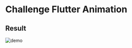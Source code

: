 # Challenge Flutter Animation 

## Result 

![demo](https://github.com/Jacob-dvlp/ui-shopping-animation/blob/master/demo.gif)
